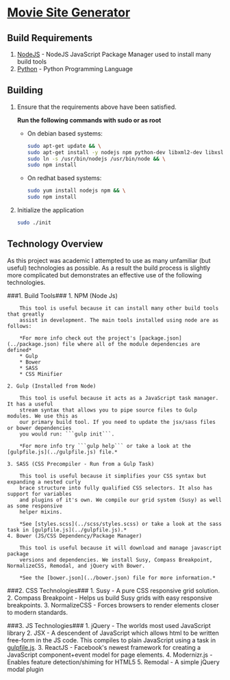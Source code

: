 [Movie Site Generator](../README.md)
==================================================

Build Requirements
--------------------------------------

1. [NodeJS](https://docs.npmjs.com/getting-started/installing-node) - NodeJS JavaScript Package Manager used to install many build tools
2. [Python](https://www.python.org/downloads/) - Python Programming Language

Building
--------------------------------------

1. Ensure that the requirements above have been satisfied.

	**Run the following commands with sudo or as root**

	* On debian based systems:
		```bash
		sudo apt-get update && \
		sudo apt-get install -y nodejs npm python-dev libxml2-dev libxslt1-dev && \
		sudo ln -s /usr/bin/nodejs /usr/bin/node && \
		sudo npm install
		```
	
	* On redhat based systems:
		```bash
		sudo yum install nodejs npm && \
		sudo npm install
		```
2. Initialize the application

	```bash
	sudo ./init
	```

Technology Overview
--------------------------------------
As this project was academic I attempted to use as many
unfamiliar (but useful) technologies as possible. As a result
the build process is slightly more complicated but demonstrates an
effective use of the following technologies.

###1. Build Tools###
	1. NPM (Node Js)
	
		This tool is useful because it can install many other build tools that greatly
		assist in development. The main tools installed using node are as follows:
		
		*For more info check out the project's [package.json](../package.json) file where all of the module dependencies are defined*
		* Gulp
		* Bower
		* SASS
		* CSS Minifier

	2. Gulp (Installed from Node)
	
		This tool is useful because it acts as a JavaScript task manager. It has a useful
		stream syntax that allows you to pipe source files to Gulp modules. We use this as
		our primary build tool. If you need to update the jsx/sass files or bower dependencies
		you would run: ```gulp init```. 

		*For more info try ```gulp help``` or take a look at the [gulpfile.js](../gulpfile.js) file.*

	3. SASS (CSS Precompiler - Run from a Gulp Task)
	
		This tool is useful because it simplifies your CSS syntax but expanding a nested curly
		brace structure into fully qualified CSS selectors. It also has support for variables
		and plugins of it's own. We compile our grid system (Susy) as well as some responsive
		helper mixins. 

		*See [styles.scss](../scss/styles.scss) or take a look at the sass task in [gulpfile.js](../gulpfile.js).*
	4. Bower (JS/CSS Dependency/Package Manager)
	
		This tool is useful because it will download and manage javascript package
		versions and dependencies. We install Susy, Compass Breakpoint, NormalizeCSS, Remodal, and jQuery with Bower. 

		*See the [bower.json](../bower.json) file for more information.*

###2. CSS Technologies###
	1. Susy - A pure CSS responsive grid solution.
	2. Compass Breakpoint - Helps us build Susy grids with easy responsive breakpoints.
	3. NormalizeCSS - Forces browsers to render elements closer to modern standards.

###3. JS Technologies###
	1. jQuery - The worlds most used JavaScript library
	2. JSX - A descendent of JavaScript which allows html to be written free-form in the JS code. This compiles to plain JavaScript using a task in [gulpfile.js](../gulpfile.js).
	3. ReactJS - Facebook's newest framework for creating a JavaScript component+event model for page elements.
	4. Modernizr.js - Enables feature detection/shiming for HTML5
	5. Remodal - A simple jQuery modal plugin
		
